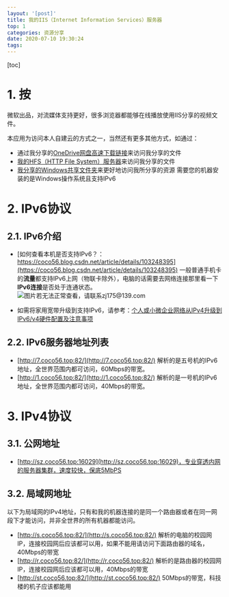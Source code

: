 ```yaml
---
layout: '[post]'
title: 我的IIS（Internet Information Services）服务器
top: 1
categories: 资源分享
date: 2020-07-10 19:30:24
tags:
---
```


[toc]

# 1. 按

微软出品，对流媒体支持更好，很多浏览器都能够在线播放使用IIS分享的视频文件。

本应用为访问本人自建云的方式之一，当然还有更多其他方式，如通过：
* 通过我分享的[OneDrive网盘高速下载链接](https://www.cnblogs.com/coco56/p/11223189.html)来访问我分享的文件
* [我的HFS（HTTP File System）服务器](https://www.cnblogs.com/coco56/p/13280891.html)来访问我分享的文件
* [我分享的Windows共享文件夹](https://coco56.blog.csdn.net/article/details/105914768)来更好地访问我所分享的资源
需要您的机器安装的是Windows操作系统且支持IPv6

# 2. IPv6协议

## 2.1. IPv6介绍

* [如何查看本机是否支持IPv6？：https://coco56.blog.csdn.net/article/details/103248395](https://coco56.blog.csdn.net/article/details/103248395)
一般普通手机卡的**流量**都支持IPv6上网（物联卡除外），电脑的话需要去网络连接那里看一下**IPv6连接**是否处于连通状态。
![图片若无法正常查看，请联系zj175@139.com](https://img-blog.csdnimg.cn/20200203182510793.png?x-oss-process=image/watermark,type_ZmFuZ3poZW5naGVpdGk,shadow_10,text_aHR0cHM6Ly9jb2NvNTYuYmxvZy5jc2RuLm5ldA==,size_16,color_FFFFFF,t_70)

* 如需将家用宽带升级到支持IPv6，请参考：[个人或小微企业网络从IPv4升级到IPv6/v4硬件配置及注意事项](https://coco56.blog.csdn.net/article/details/105417342)

## 2.2. IPv6服务器地址列表

* [http://7.coco56.top:82/](http://7.coco56.top:82/)
解析的是五号机的IPv6地址，全世界范围内都可访问，60Mbps的带宽。
* [http://1.coco56.top:82/](http://1.coco56.top:82/)
解析的是一号机的IPv6地址，全世界范围内都可访问，40Mbps的带宽。

# 3. IPv4协议

## 3.1. 公网地址

<!-- * [http://coco56_20200820_2.vaiwan.com](http://coco56_20200820_2.vaiwan.com)，使用多个服务器集群搭建的内网穿透服务（实测最高60MbPS，商用宽带，较稳定，速度也极快，不过仍建议大家通过IPv6访问） -->
<!-- 穿透内网的服务器已挂，推荐使用IPv6 -->
* [http://sz.coco56.top:16029](http://sz.coco56.top:16029)，专业穿透内网的服务器集群，速度较快，保底5MbPS
<!-- * [http://sz2.coco56.top:10726](http://sz2.coco56.top:10726)，专业穿透内网的服务器集群，速度较快，保底5MbPS
  对流媒体支持更好，使用很多浏览器都支持在线播放视频。 -->

## 3.2. 局域网地址

以下为局域网的IPv4地址，只有和我的机器连接的是同一个路由器或者在同一网段下才能访问，并非全世界的所有机器都能访问。

* [http://s.coco56.top:82/](http://s.coco56.top:82/)
解析的电脑的校园网IP，连接校园网后应该都可以用，如果不能用请访问下面路由器的域名，40Mbps的带宽
* [http://r.coco56.top:82/](http://r.coco56.top:82/)
解析的是路由器的校园网IP，连接校园网后应该都可以用，40Mbps的带宽
* [http://st.coco56.top:82/](http://st.coco56.top:82/)
50Mbps的带宽，科技楼的机子应该都能用
